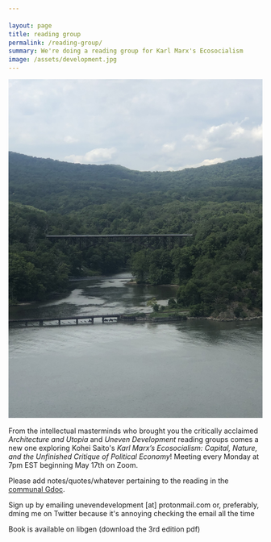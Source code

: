 ```yaml
---

layout: page
title: reading group
permalink: /reading-group/
summary: We're doing a reading group for Karl Marx's Ecosocialism
image: /assets/development.jpg
---
```

<img src="/assets/development.jpg" alt="a picture of some development" width="1000"/>

From the intellectual masterminds who brought you the critically acclaimed _Architecture and Utopia_ and _Uneven Development_ reading groups comes a new one exploring Kohei Saito's _Karl Marx’s Ecosocialism: Capital, Nature, and the Unfinished Critique of Political Economy_! Meeting every Monday at 7pm EST beginning May 17th on Zoom.

Please add notes/quotes/whatever pertaining to the reading in the <a href="https://docs.google.com/document/d/1BFQuHb3W3rTZEuOcpCIa0rOwvSCgQCUyMUh5mQ3qkHY/edit?usp=sharing">communal Gdoc</a>.

Sign up by emailing unevendevelopment [at] protonmail.com or, preferably, dming me on Twitter because it's annoying checking the email all the time

Book is available on libgen (download the 3rd edition pdf)
